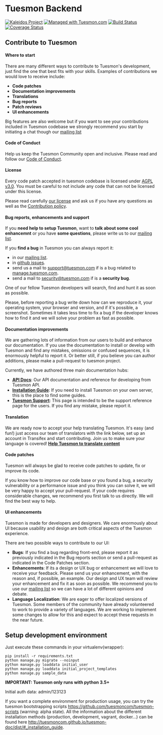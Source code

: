 # Tuesmon Backend #

[![Kaleidos Project](http://kaleidos.net/static/img/badge.png)](https://github.com/kaleidos "Kaleidos Project")
[![Managed with Tuesmon.com](https://img.shields.io/badge/managed%20with-TUESMON.io-709f14.svg)](https://manage.tuesmon.com/project/tuesmon/ "Managed with Tuesmon.com")
[![Build Status](https://img.shields.io/travis/tuesmoncom/tuesmon-back.svg)](https://travis-ci.org/tuesmoncom/tuesmon-back "Build Status")
[![Coverage Status](https://img.shields.io/coveralls/tuesmoncom/tuesmon-back/master.svg)](https://coveralls.io/r/tuesmoncom/tuesmon-back?branch=master "Coverage Status")


## Contribute to Tuesmon ##

#### Where to start ####

There are many different ways to contribute to Tuesmon's development, just find the one that best fits with your skills. Examples of contributions we would love to receive include:

- **Code patches**
- **Documentation improvements**
- **Translations**
- **Bug reports**
- **Patch reviews**
- **UI enhancements**

Big features are also welcome but if you want to see your contributions included in Tuesmon codebase we strongly recommend you start by initiating a chat though our [mailing list](http://groups.google.co.uk/d/forum/tuesmoncom)


#### Code of Conduct ####

Help us keep the Tuesmon Community open and inclusive. Please read and follow our [Code of Conduct](https://github.com/tuesmoncom/code-of-conduct/blob/master/CODE_OF_CONDUCT.md).


#### License ####

Every code patch accepted in tuesmon codebase is licensed under [AGPL v3.0](http://www.gnu.org/licenses/agpl-3.0.html). You must be careful to not include any code that can not be licensed under this license.

Please read carefully [our license](https://github.com/tuesmoncom/tuesmon-back/blob/master/LICENSE) and ask us if you have any questions as well as the [Contribution policy](https://github.com/tuesmoncom/tuesmon-back/blob/master/CONTRIBUTING.md).


#### Bug reports, enhancements and support ####

If you **need help to setup Tuesmon**, want to **talk about some cool enhancemnt** or you have **some questions**, please write us to our [mailing list](http://groups.google.com/d/forum/tuesmoncom).

If you **find a bug** in Tuesmon you can always report it:

- in our [mailing list](http://groups.google.com/d/forum/tuesmoncom).
- in [github issues](https://github.com/tuesmoncom/tuesmon-back/issues).
- send us a mail to support@tuesmon.com if is a bug related to [manage.tuesmon.com](https://manage.tuesmon.com).
- send a mail to security@tuesmon.com if is a **security bug**.

One of our fellow Tuesmon developers will search, find and hunt it as soon as possible.

Please, before reporting a bug write down how can we reproduce it, your operating system, your browser and version, and if it's possible, a screenshot. Sometimes it takes less time to fix a bug if the developer knows how to find it and we will solve your problem as fast as possible.


#### Documentation improvements ####

We are gathering lots of information from our users to build and enhance our documentation. If you use the documentation to install or develop with Tuesmon and find any mistakes, omissions or confused sequences, it is enormously helpful to report it. Or better still, if you believe you can author additions, please make a pull-request to tuesmon project.

Currently, we have authored three main documentation hubs:

- **[API Docs](https://github.com/tuesmoncom/tuesmon-doc)**: Our API documentation and reference for developing from Tuesmon API.
- **[Installation Guide](https://github.com/tuesmoncom/tuesmon-doc)**: If you need to install Tuesmon on your own server, this is the place to find some guides.
- **[Tuesmon Support](https://github.com/tuesmoncom/tuesmon-doc)**: This page is intended to be the support reference page for the users. If you find any mistake, please report it.


#### Translation ####

We are ready now to accept your help translating Tuesmon. It's easy (and fun!) just access our team of translators with the link below, set up an account in Transifex and start contributing. Join us to make sure your language is covered! **[Help Tuesmon to translate content](https://www.transifex.com/tuesmon-agile-llc/tuesmon-back/ "Help Tuesmon to trasnlatecontent")**


#### Code patches ####

Tuesmon will always be glad to receive code patches to update, fix or improve its code.

If you know how to improve our code base or you found a bug, a security vulnerability or a performance issue and you think you can solve it, we will be very happy to accept your pull-request. If your code requires considerable changes, we recommend you first  talk to us directly. We will find the best way to help.


#### UI enhancements ####

Tuesmon is made for developers and designers. We care enormously about UI because usability and design are both critical aspects of the Tuesmon experience.

There are two possible ways to contribute to our UI:
- **Bugs**: If you find a bug regarding front-end, please report it as previously indicated in the Bug reports section or send a pull-request as indicated in the Code Patches section.
- **Enhancements**: If its a design or UX bug or enhancement we will love to receive your feedback. Please send us your enhancement, with the reason and, if possible, an example. Our design and UX team will review your enhancement and fix it as soon as possible. We recommend you to use our [mailing list](http://groups.google.co.uk/d/forum/tuesmoncom) so we can have a lot of different opinions and debate.
- **Language Localization**: We are eager to offer localized versions of Tuesmon. Some members of the community have already volunteered to work to provide a variety of languages. We are working to implement some changes to allow for this and expect to accept these requests in the near future.



## Setup development environment ##

Just execute these commands in your virtualenv(wrapper):

```
pip install -r requirements.txt
python manage.py migrate --noinput
python manage.py loaddata initial_user
python manage.py loaddata initial_project_templates
python manage.py sample_data
```

**IMPORTANT: Tuesmon only runs with python 3.5+**

Initial auth data: admin/123123

If you want a complete environment for production usage, you can try the tuesmon bootstrapping
scripts https://github.com/tuesmoncom/tuesmon-scripts (warning: alpha state). All the information about the different installation methods (production, development, vagrant, docker...) can be found here http://tuesmoncom.github.io/tuesmon-doc/dist/#_installation_guide.
